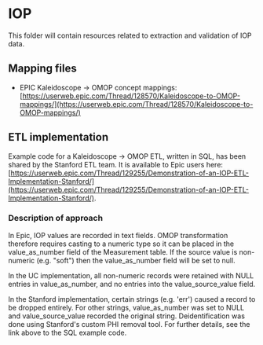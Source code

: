 # IOP

This folder will contain resources related to extraction and validation of IOP data.

## Mapping files

* EPIC Kaleidoscope → OMOP concept mappings: [https://userweb.epic.com/Thread/128570/Kaleidoscope-to-OMOP-mappings/](https://userweb.epic.com/Thread/128570/Kaleidoscope-to-OMOP-mappings/)

## ETL implementation

Example code for a Kaleidoscope → OMOP ETL, written in SQL, has been shared by the Stanford ETL team. It is available to Epic users here:  [https://userweb.epic.com/Thread/129255/Demonstration-of-an-IOP-ETL-Implementation-Stanford/](https://userweb.epic.com/Thread/129255/Demonstration-of-an-IOP-ETL-Implementation-Stanford/).

### Description of approach

In Epic, IOP values are recorded in text fields. OMOP transformation therefore requires casting to a numeric type so it can be placed in the value_as_number field of the Measurement table. If the source value is non-numeric (e.g. "soft") then the value_as_number field will be set to null.

In the UC implementation, all non-numeric records were retained with NULL entries in value_as_number, and no entries into the value_source_value field. 

In the Stanford implementation, certain strings (e.g. 'err') caused a record to be dropped entirely. For other strings, value_as_number was set to NULL and value_source_value recorded the original string. Deidentification was done using Stanford's custom PHI removal tool. For further details, see the link above to the SQL example code.
